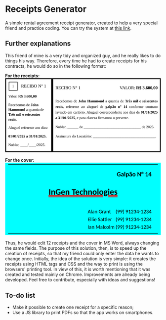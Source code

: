 # Receipts Generator

A simple rental agreement receipt generator, created to help a very special friend and practice coding. You can try the system at [this link](https://receipts-generator-mb.netlify.app/).

## Further explanations

This friend of mine is a very tidy and organized guy, and he really likes to do things his way. Therefore, every time he had to create receipts for his contracts, he would do so in the following format:

**For the receipts:**
![receipt-example](/assets/img/receipt-example.png)

**For the cover:**
![receipt-cover-example](/assets/img/receipt-cover-example.png)

Thus, he would edit 12 receipts and the cover in MS Word, always changing the same fields. The purpose of this solution, then, is to speed up the creation of receipts, so that my friend could only enter the data he wants to change once.
Initially, the idea of the solution is very simple: it creates the receipts using HTML tags and CSS and the way to print is using the browsers' printing tool. In view of this, it is worth mentioning that it was created and tested mainly on Chrome.
Improvements are already being developed. Feel free to contribute, especially with ideas and suggestions!

## To-do list

- Make it possible to create one receipt for a specific reason;
- Use a JS library to print PDFs so that the app works on smartphones.
